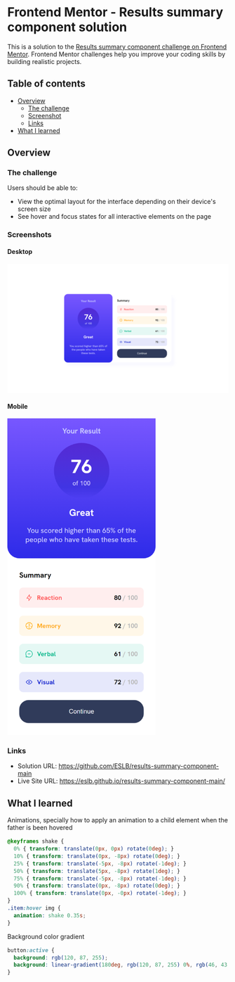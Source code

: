# Frontend Mentor - Results summary component solution

This is a solution to the [Results summary component challenge on Frontend Mentor](https://www.frontendmentor.io/challenges/results-summary-component-CE_K6s0maV). Frontend Mentor challenges help you improve your coding skills by building realistic projects. 

## Table of contents

- [Overview](#overview)
  - [The challenge](#the-challenge)
  - [Screenshot](#screenshot)
  - [Links](#links)
- [What I learned](#what-i-learned)

## Overview

### The challenge

Users should be able to:

- View the optimal layout for the interface depending on their device's screen size
- See hover and focus states for all interactive elements on the page

### Screenshots

#### Desktop
![](./screenshots/screenshot_desktop.png)

#### Mobile
<img src="./screenshots/screenshot_mobile.png" height="720px">

### Links

- Solution URL: https://github.com/ESLB/results-summary-component-main
- Live Site URL: https://eslb.github.io/results-summary-component-main/

## What I learned

Animations, specially how to apply an animation to a child element when the father is been hovered
```css
@keyframes shake {
  0% { transform: translate(0px, 0px) rotate(0deg); }
  10% { transform: translate(0px, -8px) rotate(0deg); }
  25% { transform: translate(-5px, -8px) rotate(-1deg); }
  50% { transform: translate(5px, -8px) rotate(1deg); }
  75% { transform: translate(-5px, -8px) rotate(-1deg); }
  90% { transform: translate(0px, -8px) rotate(0deg); }
  100% { transform: translate(0px, -0px) rotate(-1deg); }
}
.item:hover img {
  animation: shake 0.35s;
}
```
Background color gradient
```css
button:active {
  background: rgb(120, 87, 255);
  background: linear-gradient(180deg, rgb(120, 87, 255) 0%, rgb(46, 43, 233) 100%);
}
```